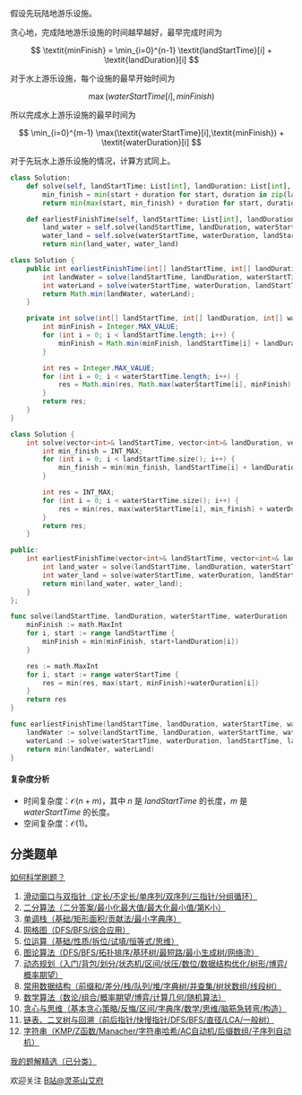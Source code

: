 假设先玩陆地游乐设施。

贪心地，完成陆地游乐设施的时间越早越好，最早完成时间为

$$
\textit{minFinish} = \min_{i=0}^{n-1} \textit{landStartTime}[i] + \textit{landDuration}[i]
$$

对于水上游乐设施，每个设施的最早开始时间为

$$
\max(\textit{waterStartTime}[i],\textit{minFinish})
$$

所以完成水上游乐设施的最早时间为

$$
\min_{i=0}^{m-1} \max(\textit{waterStartTime}[i],\textit{minFinish}) + \textit{waterDuration}[i]
$$

对于先玩水上游乐设施的情况，计算方式同上。

```py [sol-Python3]
class Solution:
    def solve(self, landStartTime: List[int], landDuration: List[int], waterStartTime: List[int], waterDuration: List[int]) -> int:
        min_finish = min(start + duration for start, duration in zip(landStartTime, landDuration))
        return min(max(start, min_finish) + duration for start, duration in zip(waterStartTime, waterDuration))

    def earliestFinishTime(self, landStartTime: List[int], landDuration: List[int], waterStartTime: List[int], waterDuration: List[int]) -> int:
        land_water = self.solve(landStartTime, landDuration, waterStartTime, waterDuration)
        water_land = self.solve(waterStartTime, waterDuration, landStartTime, landDuration)
        return min(land_water, water_land)
```

```java [sol-Java]
class Solution {
    public int earliestFinishTime(int[] landStartTime, int[] landDuration, int[] waterStartTime, int[] waterDuration) {
        int landWater = solve(landStartTime, landDuration, waterStartTime, waterDuration);
        int waterLand = solve(waterStartTime, waterDuration, landStartTime, landDuration);
        return Math.min(landWater, waterLand);
    }

    private int solve(int[] landStartTime, int[] landDuration, int[] waterStartTime, int[] waterDuration) {
        int minFinish = Integer.MAX_VALUE;
        for (int i = 0; i < landStartTime.length; i++) {
            minFinish = Math.min(minFinish, landStartTime[i] + landDuration[i]);
        }

        int res = Integer.MAX_VALUE;
        for (int i = 0; i < waterStartTime.length; i++) {
            res = Math.min(res, Math.max(waterStartTime[i], minFinish) + waterDuration[i]);
        }
        return res;
    }
}
```

```cpp [sol-C++]
class Solution {
    int solve(vector<int>& landStartTime, vector<int>& landDuration, vector<int>& waterStartTime, vector<int>& waterDuration) {
        int min_finish = INT_MAX;
        for (int i = 0; i < landStartTime.size(); i++) {
            min_finish = min(min_finish, landStartTime[i] + landDuration[i]);
        }

        int res = INT_MAX;
        for (int i = 0; i < waterStartTime.size(); i++) {
            res = min(res, max(waterStartTime[i], min_finish) + waterDuration[i]);
        }
        return res;
    }

public:
    int earliestFinishTime(vector<int>& landStartTime, vector<int>& landDuration, vector<int>& waterStartTime, vector<int>& waterDuration) {
        int land_water = solve(landStartTime, landDuration, waterStartTime, waterDuration);
        int water_land = solve(waterStartTime, waterDuration, landStartTime, landDuration);
        return min(land_water, water_land);
    }
};
```

```go [sol-Go]
func solve(landStartTime, landDuration, waterStartTime, waterDuration []int) int {
	minFinish := math.MaxInt
	for i, start := range landStartTime {
		minFinish = min(minFinish, start+landDuration[i])
	}

	res := math.MaxInt
	for i, start := range waterStartTime {
		res = min(res, max(start, minFinish)+waterDuration[i])
	}
	return res
}

func earliestFinishTime(landStartTime, landDuration, waterStartTime, waterDuration []int) int {
	landWater := solve(landStartTime, landDuration, waterStartTime, waterDuration)
	waterLand := solve(waterStartTime, waterDuration, landStartTime, landDuration)
	return min(landWater, waterLand)
}
```

#### 复杂度分析

- 时间复杂度：$\mathcal{O}(n+m)$，其中 $n$ 是 $\textit{landStartTime}$ 的长度，$m$ 是 $\textit{waterStartTime}$ 的长度。
- 空间复杂度：$\mathcal{O}(1)$。

## 分类题单

[如何科学刷题？](https://leetcode.cn/circle/discuss/RvFUtj/)

1. [滑动窗口与双指针（定长/不定长/单序列/双序列/三指针/分组循环）](https://leetcode.cn/circle/discuss/0viNMK/)
2. [二分算法（二分答案/最小化最大值/最大化最小值/第K小）](https://leetcode.cn/circle/discuss/SqopEo/)
3. [单调栈（基础/矩形面积/贡献法/最小字典序）](https://leetcode.cn/circle/discuss/9oZFK9/)
4. [网格图（DFS/BFS/综合应用）](https://leetcode.cn/circle/discuss/YiXPXW/)
5. [位运算（基础/性质/拆位/试填/恒等式/思维）](https://leetcode.cn/circle/discuss/dHn9Vk/)
6. [图论算法（DFS/BFS/拓扑排序/基环树/最短路/最小生成树/网络流）](https://leetcode.cn/circle/discuss/01LUak/)
7. [动态规划（入门/背包/划分/状态机/区间/状压/数位/数据结构优化/树形/博弈/概率期望）](https://leetcode.cn/circle/discuss/tXLS3i/)
8. [常用数据结构（前缀和/差分/栈/队列/堆/字典树/并查集/树状数组/线段树）](https://leetcode.cn/circle/discuss/mOr1u6/)
9. [数学算法（数论/组合/概率期望/博弈/计算几何/随机算法）](https://leetcode.cn/circle/discuss/IYT3ss/)
10. [贪心与思维（基本贪心策略/反悔/区间/字典序/数学/思维/脑筋急转弯/构造）](https://leetcode.cn/circle/discuss/g6KTKL/)
11. [链表、二叉树与回溯（前后指针/快慢指针/DFS/BFS/直径/LCA/一般树）](https://leetcode.cn/circle/discuss/K0n2gO/)
12. [字符串（KMP/Z函数/Manacher/字符串哈希/AC自动机/后缀数组/子序列自动机）](https://leetcode.cn/circle/discuss/SJFwQI/)

[我的题解精选（已分类）](https://github.com/EndlessCheng/codeforces-go/blob/master/leetcode/SOLUTIONS.md)

欢迎关注 [B站@灵茶山艾府](https://space.bilibili.com/206214)

